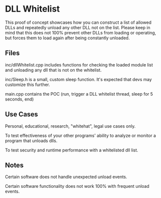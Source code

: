 # DLL Whitelist

This proof of concept showcases how you can construct a list of allowed DLLs and repeatedly unload any other DLL not on the list. Please keep in mind that this does not 100% prevent other DLLs from loading or operating, but forces them to load again after being constantly unloaded.

## Files

inc/dllWhitelist.cpp includes functions for checking the loaded module list and unloading any dll that is not on the whitelist.

inc/Sleep.h is a small, custom sleep function. It's expected that devs may customize this further.

main.cpp contains the POC (run, trigger a DLL whitelist thread, sleep for 5 seconds, end)

## Use Cases

Personal, educational, research, "whitehat", legal use cases only.

To test effectiveness of your other programs' ability to analyze or monitor a program that unloads dlls.

To test security and runtime performance with a whitelisted dll list.

## Notes

Certain software does not handle unexpected unload events.

Certain software functionality does not work 100% with frequent unload events.
